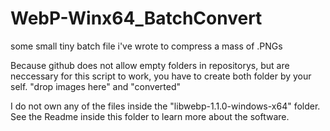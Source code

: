 # WebP-Winx64_BatchConvert
some small tiny batch file i've wrote to compress a mass of .PNGs


Because github does not allow empty folders in repositorys, but are neccessary for this script to work, you have to create both folder by your self.
"drop images here"
and
"converted"


I do not own any of the files inside the "libwebp-1.1.0-windows-x64" folder.
See the Readme inside this folder to learn more about the software.
